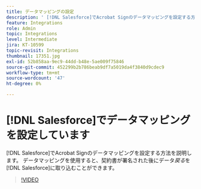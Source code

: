 ```yaml
---
title: データマッピングの設定
description: ' [!DNL Salesforce]でAcrobat Signのデータマッピングを設定する方法を説明します'
feature: Integrations
role: Admin
topic: Integrations
level: Intermediate
jira: KT-10599
topic-revisit: Integrations
thumbnail: 17351.jpg
exl-id: 52b858aa-9ec9-44dd-b48e-5ae009f75846
source-git-commit: 452299b2b786beab9df7a5019da4f3840d9cdec9
workflow-type: tm+mt
source-wordcount: '47'
ht-degree: 0%

---
```


# [!DNL Salesforce]でデータマッピングを設定しています

[!DNL Salesforce]でAcrobat Signのデータマッピングを設定する方法を説明します。 データマッピングを使用すると、契約書が署名された後にデータ&#x200B;_戻る_&#x200B;を[!DNL Salesforce]に取り込むことができます。

>[!VIDEO](https://video.tv.adobe.com/v/3409073?quality=12&learn=on&hidetitle=true)
